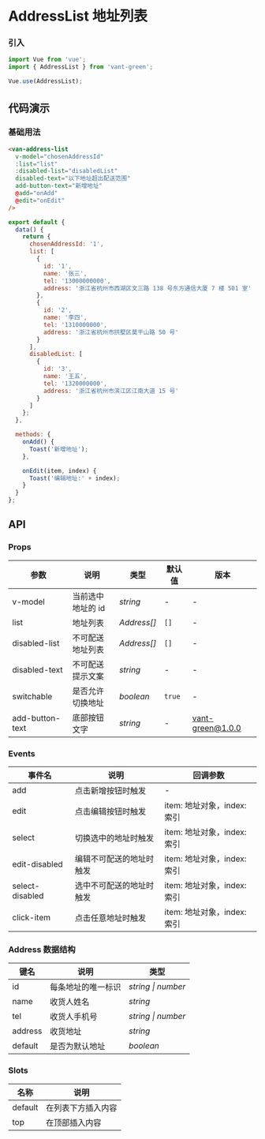 # AddressList 地址列表

### 引入

```javascript
import Vue from 'vue';
import { AddressList } from 'vant-green';

Vue.use(AddressList);
```

## 代码演示

### 基础用法

```html
<van-address-list
  v-model="chosenAddressId"
  :list="list"
  :disabled-list="disabledList"
  disabled-text="以下地址超出配送范围"
  add-button-text="新增地址"
  @add="onAdd"
  @edit="onEdit"
/>
```

```javascript
export default {
  data() {
    return {
      chosenAddressId: '1',
      list: [
        {
          id: '1',
          name: '张三',
          tel: '13000000000',
          address: '浙江省杭州市西湖区文三路 138 号东方通信大厦 7 楼 501 室'
        },
        {
          id: '2',
          name: '李四',
          tel: '1310000000',
          address: '浙江省杭州市拱墅区莫干山路 50 号'
        }
      ],
      disabledList: [
        {
          id: '3',
          name: '王五',
          tel: '1320000000',
          address: '浙江省杭州市滨江区江南大道 15 号'
        }
      ]
    };
  },

  methods: {
    onAdd() {
      Toast('新增地址');
    },

    onEdit(item, index) {
      Toast('编辑地址:' + index);
    }
  }
};
```

## API

### Props

| 参数            | 说明              | 类型        | 默认值 | 版本     |
| --------------- | ----------------- | ----------- | ------ | -------- |
| v-model         | 当前选中地址的 id | _string_    | -      | -        |
| list            | 地址列表          | _Address[]_ | `[]`   | -        |
| disabled-list   | 不可配送地址列表  | _Address[]_ | `[]`   | -        |
| disabled-text   | 不可配送提示文案  | _string_    | -      | -        |
| switchable      | 是否允许切换地址  | _boolean_   | `true` | -        |
| add-button-text | 底部按钮文字      | _string_    | -      | vant-green@1.0.0 |

### Events

| 事件名          | 说明                     | 回调参数                    |
| --------------- | ------------------------ | --------------------------- |
| add             | 点击新增按钮时触发       | -                           |
| edit            | 点击编辑按钮时触发       | item: 地址对象，index: 索引 |
| select          | 切换选中的地址时触发     | item: 地址对象，index: 索引 |
| edit-disabled   | 编辑不可配送的地址时触发 | item: 地址对象，index: 索引 |
| select-disabled | 选中不可配送的地址时触发 | item: 地址对象，index: 索引 |
| click-item      | 点击任意地址时触发       | item: 地址对象，index: 索引 |

### Address 数据结构

| 键名    | 说明               | 类型               |
| ------- | ------------------ | ------------------ |
| id      | 每条地址的唯一标识 | _string \| number_ |
| name    | 收货人姓名         | _string_           |
| tel     | 收货人手机号       | _string \| number_ |
| address | 收货地址           | _string_           |
| default | 是否为默认地址     | _boolean_          |

### Slots

| 名称    | 说明               |
| ------- | ------------------ |
| default | 在列表下方插入内容 |
| top     | 在顶部插入内容     |
